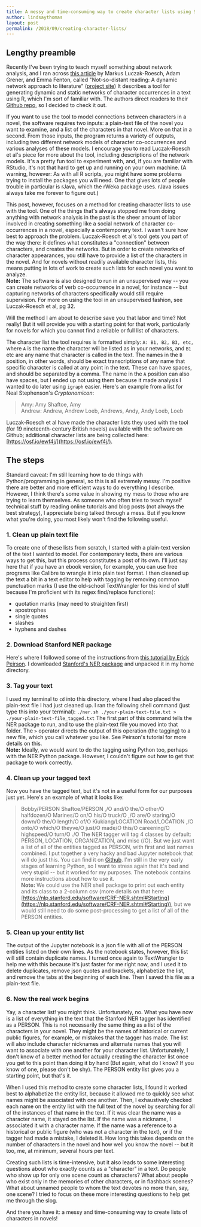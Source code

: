```yaml
---
title: A messy and time-consuming way to create character lists using Stanford's NER tagger
author: lindsaythomas
layout: post
permalink: /2018/09/creating-character-lists/
---
```

## Lengthy preamble
Recently I've been trying to teach myself something about network analysis, and I ran across [this article](https://www.degruyter.com/view/j/itit.2018.60.issue-1/itit-2017-0023/itit-2017-0023.xml?intcmp=trendmd#j_itit-2017-0023_fn_003) by Markus Luczak-Roesch, Adam Grener, and Emma Fenton, called "Not-so-distant reading: A dynamic network approach to literature" ([project site](https://vuw-fair.github.io/dickens-and-data-science/)) It describes a tool for generating dynamic and static networks of character occurrences in a text using R, which I'm sort of familiar with. The authors direct readers to their [Github repo](https://github.com/vuw-sim-stia/lit-cascades), so I decided to check it out.

If you want to use the tool to model connections between characters in a novel, the software requires two inputs: a plain-text file of the novel you want to examine, and a list of the characters in that novel. More on that in a second. From those inputs, the program returns a variety of outputs, including two different network models of character co-occurrences and various analyses of these models. I encourage you to read Luczak-Roesch et al's piece for more about the tool, including descriptions of the network models. It's a pretty fun tool to experiment with, and, if you are familiar with RStudio, it's not that hard to get up and running on your own machine. (A warning, however: As with all R scripts, you might have some problems trying to install the packages you will need. One that gives lots of people trouble in particular is rJava, which the rWeka package uses. rJava issues always take me forever to figure out.)

This post, however, focuses on a method for creating character lists to use with the tool. One of the things that's always stopped me from doing anything with network analysis in the past is the sheer amount of labor involved in creating something like a social network of character co-occurrences in a novel, especially a contemporary text. I wasn't sure how best to approach the problem. Luczak-Roesch et al's tool gets you part of the way there: it defines what constitutes a "connection" between characters, and creates the networks. But in order to create networks of character appearances, you still have to provide a list of the characters in the novel. And for novels without readily available character lists, this means putting in lots of work to create such lists for each novel you want to analyze.<br/>
**Note:** The software is also designed to run in an unsupervised way -- you can create networks of verb co-occurrence in a novel, for instance -- but capturing networks of characters specifically would still require supervision. For more on using the tool in an unsupervised fashion, see Luczak-Roesch et al, pg 32.

Will the method I am about to describe save you that labor and time? Not really! But it will provide you with a starting point for that work, particularly for novels for which you cannot find a reliable or full list of characters.

The character list the tool requires is formatted simply: `A: B1, B2, B3, etc,` where `A` is the name the character will be listed as in your networks, and `B1` etc are any name that character is called in the text. The names in the `B` position, in other words, should be exact transcriptions of any name that specific character is called at any point in the text. These can have spaces, and should be separated by a comma. The name in the `A` position can also have spaces, but I ended up not using them because it made analysis I wanted to do later using `igraph` easier. Here's an example from a list for Neal Stephenson's _Cryptonomicon_:<br/>
>Amy: Amy Shaftoe, Amy<br/>
>Andrew: Andrew, Andrew Loeb, Andrews, Andy, Andy Loeb, Loeb<br/>

Luczak-Roesch et al have made the character lists they used with the tool (for 19 nineteenth-century British novels) available with the software on Github; additional character lists are being collected here: [https://osf.io/ewf4j/](https://osf.io/ewf4j/).

## The steps
Standard caveat: I'm still learning how to do things with Python/programming in general, so this is all extremely messy. I'm positive there are better and more efficient ways to do everything I describe. However, I think there's some value in showing my mess to those who are trying to learn themselves. As someone who often tries to teach myself technical stuff by reading online tutorials and blog posts (not always the best strategy), I appreciate being talked through a mess. But if you know what you're doing, you most likely won't find the following useful.

### 1. Clean up plain text file
To create one of these lists from scratch, I started with a plain-text version of the text I wanted to model. For contemporary texts, there are various ways to get this, but this process constitutes a post of its own. I'll just say here that if you have an ebook version, for example, you can use free programs like Calibre to wrangle it into plain text format. I then cleaned up the text a bit in a text editor to help with tagging by removing common punctuation marks (I use the old-school TextWrangler for this kind of stuff because I'm proficient with its regex find/replace functions):
- quotation marks (may need to straighten first)
- apostrophes
- single quotes
- slashes
- hyphens and dashes

### 2. Download Stanford NER package
Here's where I followed some of the instructions from [this tutorial by Erick Peirson](https://erickpeirson.github.io/python/2015/05/01/named-entity-recognition.html). I downloaded [Stanford's NER package](https://nlp.stanford.edu/software/CRF-NER.shtml#Download) and unpacked it in my home directory.

### 3. Tag your text
I used my terminal to `cd` into this directory, where I had also placed the plain-text file I had just cleaned up. I ran the following shell command (just type this into your terminal):
```./ner.sh ./your-plain-text-file.txt > ./your-plain-text-file_tagged.txt```
The first part of this command tells the NER package to run, and to use the plain-text file you moved into that folder. The `>` operator directs the output of this operation (the tagging) to a new file, which you call whatever you like. See Peirson's tutorial for more details on this.<br/>
**Note:** Ideally, we would want to do the tagging using Python too, perhaps with the NER Python package. However, I couldn't figure out how to get that package to work correctly.

### 4. Clean up your tagged text
Now you have the tagged text, but it's not in a useful form for our purposes just yet. Here's an example of what it looks like:
>Bobby/PERSON Shaftoe/PERSON ,/O and/O the/O other/O halfdozen/O Marines/O on/O his/O truck/O ,/O are/O staring/O down/O the/O length/O of/O Kiukiang/LOCATION Road/LOCATION ,/O onto/O which/O theyve/O just/O made/O this/O careening/O highspeed/O turn/O ./O
The NER tagger will tag 4 classes by default: PERSON, LOCATION, ORGANIZATION, and misc (/O). But we just want a list of all of the entities tagged as PERSON, with first and last names combined. I put together a very hacky and bad Jupyter notebook that will do just this. You can find it on [Github](https://github.com/lcthomas/network-analysis-novels). I'm still in the very early stages of learning Python, so I want to stress again that it's bad and very stupid -- but it worked for my purposes. The notebook contains more instructions about how to use it.<br/>
**Note:** We could use the NER shell package to print out each entity and its class to a 2-column csv (more details on that here: [https://nlp.stanford.edu/software/CRF-NER.shtml#Starting](https://nlp.stanford.edu/software/CRF-NER.shtml#Starting)), but we would still need to do some post-processing to get a list of all of the PERSON entities.

### 5. Clean up your entity list
The output of the Jupyter notebook is a json file with all of the PERSON entities listed on their own lines. As the notebook states, however, this list will still contain duplicate names. I turned once again to TextWrangler to help me with this because it's just faster for me right now, and I used it to delete duplicates, remove json quotes and brackets, alphabetize the list, and remove the tabs at the beginning of each line. Then I saved this file as a plain-text file.

### 6. Now the real work begins
Yay, a character list! you might think. Unfortunately, no. What you have now is a list of everything in the text that the Stanford NER tagger has identified as a PERSON. This is not necessarily the same thing as a list of the characters in your novel. They might be the names of historical or current public figures, for example, or mistakes that the tagger has made. The list will also include character nicknames and alternate names that you will want to associate with one another for your character list. Unfortunately, I don't know of a better method for actually creating the character list once you get to this point than doing it by hand (But again, what do I know? If you know of one, please don't be shy). The PERSON entity list gives you a starting point, but that's it.

When I used this method to create some character lists, I found it worked best to alphabetize the entity list, because it allowed me to quickly see what names might be associated with one another. Then, I exhaustively checked each name on the entity list with the full text of the novel by searching for all of the instances of that name in the text. If it was clear the name was a character name, it stayed on the list. If the name was a nickname, I associated it with a character name. If the name was a reference to a historical or public figure (who was not a character in the text), or if the tagger had made a mistake, I deleted it. How long this takes depends on the number of characters in the novel and how well you know the novel -- but it too, me, at minimum, several hours per text.

Creating such lists is time-intensive, but it also leads to some interesting questions about who exactly counts as a "character" in a text. Do people who show up for only one scene count as characters? What about people who exist only in the memories of other characters, or in flashback scenes? What about unnamed people to whom the text devotes no more than, say, one scene? I tried to focus on these more interesting questions to help get me through the slog.

And there you have it: a messy and time-consuming way to create lists of characters in novels!
